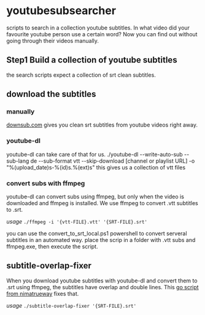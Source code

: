 # youtubesubsearcher
scripts to search in a collection youtube subtitles. 
In what video did your favourite youtube person use a certain word? Now you can find out without going through their videos manually.


## Step1 Build a collection of youtube subtitles

the search scripts expect a collection of srt clean subtitles.

## download the subtitles

### manually

[downsub.com](https://downsub.com/) gives you clean srt subtitles from youtube videos right away.

### youtube-dl
youtube-dl can take care of that for us.
  ./youtube-dl --write-auto-sub --sub-lang de --sub-format vtt --skip-download [channel or playlist URL] -o "%(upload_date)s-%(id)s.%(ext)s"
this gives us a collection of vtt files

### convert subs with ffmpeg
youtube-dl can convert subs using ffmpeg, but only when the video is downloaded and ffmpeg is installed.
We use ffmpeg to convert .vtt subtitles to .srt.

*usage*
`./ffmpeg -i '{vtt-FILE}.vtt' '{SRT-FILE}.srt'`

you can use the convert_to_srt_local.ps1 powershell to convert serveral subtitles in an automated way.
place the scrip in a folder with .vtt subs and ffmpeg.exe, then execute the script.

## subtitle-overlap-fixer
When you download youtube subtitles with youtube-dl and convert them to .srt using ffmpeg, the subtitles have overlap and double lines.
This [go script from nimatrueway](https://gist.github.com/nimatrueway/4589700f49c691e5413c5b2df4d02f4f) fixes that.

*usage*
`./subtitle-overlap-fixer '{SRT-FILE}.srt'`
